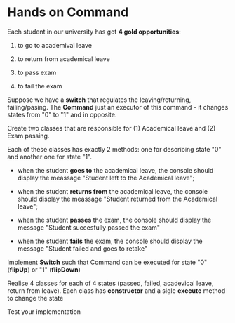 # Hands on **Command**

Each student in our university has got **4 gold opportunities**:

1) to go to academival leave

2) to return from academical leave

3) to pass exam

4) to fail the exam

Suppose we have a **switch** that regulates the leaving/returning, failing/pasing. The **Command** just an executor of this command - it changes states from "0" to "1" and in opposite.

Create two classes that are responsible for (1) Academical leave and (2) Exam passing.

Each of these classes has exactly 2 methods: one for describing state "0" and another one for state "1".

- when the student **goes to** the academical leave, the console should display the meassage "Student left to the Academical leave";

-  when the student **returns from** the academical leave, the console should display the meassage "Student returned from the Academical leave";

- when the student **passes** the exam, the console should display the message "Student succesfully passed the exam"

- when the student **fails** the exam, the console should display the message "Student failed and goes to retake"

Implement **Switch** such that Command can be executed for state "0" (**flipUp**) or "1" (**flipDown**)

Realise 4 classes for each of 4 states (passed, failed, acadevical leave, return from leave). Each class has **constructor** and a sigle **execute** method to change the state

Test your implementation

